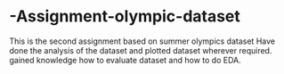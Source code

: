 # -Assignment-olympic-dataset
This is the second assignment based on summer olympics dataset
Have done the analysis of the dataset and plotted dataset wherever required.
gained knowledge how to evaluate dataset and how to do EDA.
